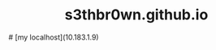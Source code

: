 <style> 
h1{
  text-align: center;
  
}

</style>
<h1> s3thbr0wn.github.io </h1>
 # [my localhost](10.183.1.9)

